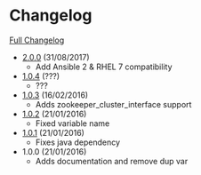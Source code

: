 # Changelog
[Full Changelog](https://github.fiducial.dom/SIINFRA/role-zookeeper/releases)

- [2.0.0](https://github.fiducial.dom/SIINFRA/role-zookeeper/compare/1.0.4...2.0.0) (31/08/2017)
    - Add Ansible 2 & RHEL 7 compatibility
- [1.0.4](https://github.fiducial.dom/SIINFRA/role-zookeeper/compare/1.0.3...1.0.4) (???)
    - ???
- [1.0.3](https://github.fiducial.dom/SIINFRA/role-zookeeper/compare/1.0.2...1.0.3) (16/02/2016)
    - Adds zookeeper_cluster_interface support
- [1.0.2](https://github.fiducial.dom/SIINFRA/role-zookeeper/compare/1.0.1...1.0.2) (21/01/2016)
    - Fixed variable name
- [1.0.1](https://github.fiducial.dom/SIINFRA/role-zookeeper/compare/1.0.0...1.0.1) (21/01/2016)
    - Fixes java dependency
- 1.0.0 (21/01/2016)
    - Adds documentation and remove dup var
